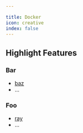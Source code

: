 ```yaml
---

title: Docker
icon: creative
index: false
---
```


## Highlight Features

### Bar

- [baz](bar/baz.md)
- ...

### Foo

- [ray](foo/ray.md)
- ...
